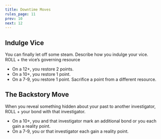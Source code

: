 ```yaml
---
title: Downtime Moves
rules_page: 11
prev: 10
next: 12
---
```


## Indulge Vice

You can finally let off some steam. Describe how you indulge your vice. ROLL + the vice’s governing resource

- On a 12+, you restore 2 points.
- On a 10+, you restore 1 point.
- On a 7-9, you restore 1 point. Sacrifice a point from a different resource.

## The Backstory Move

When you reveal something hidden about your past to another investigator, ROLL + your bond with that investigator.

- On a 10+, you and that investigator mark an additional bond or you each gain a reality point.
- On a 7-9, you or that investigator each gain a reality point.
